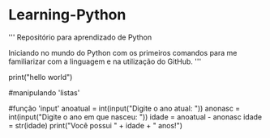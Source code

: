 # Learning-Python
'''
Repositório para aprendizado de Python

Iniciando no mundo do Python com os primeiros comandos
para me familiarizar com a linguagem e na utilização do
GitHub.
'''

print("hello world")

#manipulando 'listas'

#função 'input'
anoatual = int(input("Digite o ano atual: "))
anonasc = int(input("Digite o ano em que nasceu: "))
idade = anoatual - anonasc
idade = str(idade)
print("Você possui " + idade + " anos!")



